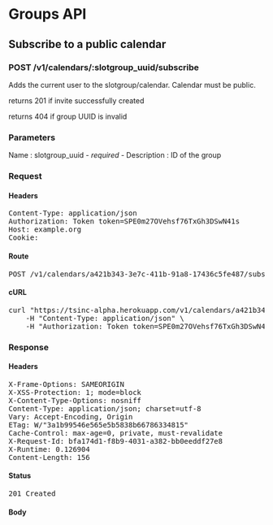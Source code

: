 # Groups API

## Subscribe to a public calendar

### POST /v1/calendars/:slotgroup_uuid/subscribe

Adds the current user to the slotgroup/calendar. Calendar must be public.

returns 201 if invite successfully created

returns 404 if group UUID is invalid

### Parameters

Name : slotgroup_uuid *- required -*
Description : ID of the group

### Request

#### Headers

<pre>Content-Type: application/json
Authorization: Token token=SPE0m27OVehsf76TxGh3DSwN41s
Host: example.org
Cookie: </pre>

#### Route

<pre>POST /v1/calendars/a421b343-3e7c-411b-91a8-17436c5fe487/subscribe</pre>

#### cURL

<pre class="request">curl &quot;https://tsinc-alpha.herokuapp.com/v1/calendars/a421b343-3e7c-411b-91a8-17436c5fe487/subscribe&quot; -d &#39;&#39; -X POST \
	-H &quot;Content-Type: application/json&quot; \
	-H &quot;Authorization: Token token=SPE0m27OVehsf76TxGh3DSwN41s&quot;</pre>

### Response

#### Headers

<pre>X-Frame-Options: SAMEORIGIN
X-XSS-Protection: 1; mode=block
X-Content-Type-Options: nosniff
Content-Type: application/json; charset=utf-8
Vary: Accept-Encoding, Origin
ETag: W/&quot;3a1b99546e565e5b5838b66786334815&quot;
Cache-Control: max-age=0, private, must-revalidate
X-Request-Id: bfa174d1-f8b9-4031-a382-bb0eeddf27e8
X-Runtime: 0.126904
Content-Length: 156</pre>

#### Status

<pre>201 Created</pre>

#### Body

```javascript

```
